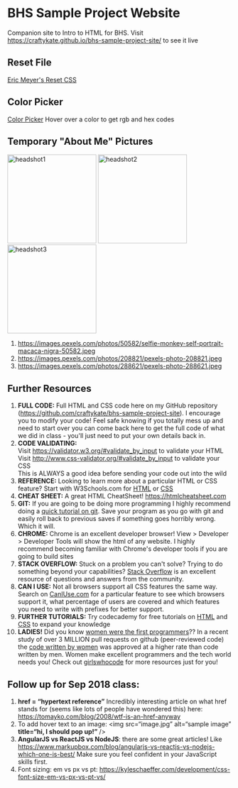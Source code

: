 # BHS Sample Project Website

Companion site to Intro to HTML for BHS. Visit https://craftykate.github.io/bhs-sample-project-site/ to see it live

## Reset File

<a href="https://meyerweb.com/eric/tools/css/reset/">Eric Meyer's Reset CSS</a>

## Color Picker

<a href="http://katescolorpicker.surge.sh/">Color Picker</a> Hover over a color to get rgb and hex codes

## Temporary "About Me" Pictures

<img src="https://images.pexels.com/photos/50582/selfie-monkey-self-portrait-macaca-nigra-50582.jpeg" alt="headshot1" height="200"> <img src="https://images.pexels.com/photos/208821/pexels-photo-208821.jpeg" alt="headshot2" height="200"> <img src="https://images.pexels.com/photos/288621/pexels-photo-288621.jpeg" alt="headshot3" height="200">

1. https://images.pexels.com/photos/50582/selfie-monkey-self-portrait-macaca-nigra-50582.jpeg
1. https://images.pexels.com/photos/208821/pexels-photo-208821.jpeg
1. https://images.pexels.com/photos/288621/pexels-photo-288621.jpeg 


## Further Resources 

1. **FULL CODE:** Full HTML and CSS code here on my GitHub repository (https://github.com/craftykate/bhs-sample-project-site). I encourage you to modify your code! Feel safe knowing if you totally mess up and need to start over you can come back here to get the full code of what we did in class - you'll just need to put your own details back in. 
1. **CODE VALIDATING:** <br/>
Visit https://validator.w3.org/#validate_by_input to validate your HTML <br/>
Visit http://www.css-validator.org/#validate_by_input to validate your CSS <br/>
This is ALWAYS a good idea before sending your code out into the wild
1. **REFERENCE:** Looking to learn more about a particular HTML or CSS feature? Start with W3Schools.com for <a href="https://www.w3schools.com/html/default.asp">HTML</a> or <a href="https://www.w3schools.com/css/default.asp">CSS</a>
1. **CHEAT SHEET:** A great HTML CheatSheet! https://htmlcheatsheet.com
1. **GIT:** If you are going to be doing more programming I highly recommend doing a <a href="https://www.codecademy.com/learn/learn-git">quick tutorial on git</a>. Save your program as you go with git and easily roll back to previous saves if something goes horribly wrong. Which it will.
1. **CHROME:** Chrome is an excellent developer browser! View > Developer > Developer Tools will show the html of any website. I highly recommend becoming familiar with Chrome's developer tools if you are going to build sites
1. **STACK OVERFLOW:** Stuck on a problem you can't solve? Trying to do something beyond your capabilities? <a href="https://stackoverflow.com">Stack Overflow</a> is an excellent resource of questions and answers from the community.
1. **CAN I USE:** Not all browsers support all CSS features the same way. Search on <a href="https://caniuse.com/#home">CanIUse.com</a> for a particular feature to see which browsers support it, what percentage of users are covered and which features you need to write with prefixes for better support.
1. **FURTHER TUTORIALS:** Try codecademy for free tutorials on <a href="https://www.codecademy.com/learn/learn-html">HTML</a> and <a href="https://www.codecademy.com/learn/learn-css">CSS</a> to expand your knowledge
1. **LADIES!** Did you know <a href="https://www.npr.org/sections/alltechconsidered/2014/10/06/345799830/the-forgotten-female-programmers-who-created-modern-tech">women were the first programmers</a>?? In a recent study of over 3 MILLION pull requests on github (peer-reviewed code) the <a href="https://www.theguardian.com/technology/2016/feb/12/women-considered-better-coders-hide-gender-github">code written by women</a> was approved at a higher rate than code written by men. Women make excellent programmers and the tech world needs you! Check out <a href="https://girlswhocode.com/">girlswhocode</a> for more resources just for you!

## Follow up for Sep 2018 class:

1. **href = “hypertext reference”** Incredibly interesting article on what href stands for (seems like lots of people have wondered this) here: https://tomayko.com/blog/2008/wtf-is-an-href-anyway
1. To add hover text to an image: <img src=“image.jpg” alt=“sample image” **title=“hi, I should pop up!”** />
1. **AngularJS vs ReactJS vs NodeJS**: there are some great articles! Like https://www.markupbox.com/blog/angularjs-vs-reactjs-vs-nodejs-which-one-is-best/ Make sure you feel confident in your JavaScript skills first. 
1. Font sizing: em vs px vs pt: https://kyleschaeffer.com/development/css-font-size-em-vs-px-vs-pt-vs/
